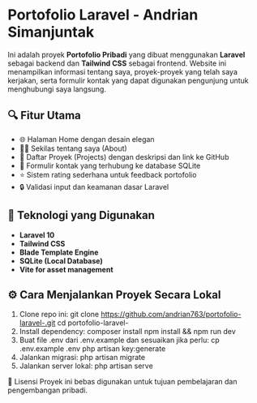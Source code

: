 # Portofolio Laravel - Andrian Simanjuntak

Ini adalah proyek **Portofolio Pribadi** yang dibuat menggunakan **Laravel** sebagai backend dan **Tailwind CSS** sebagai frontend. Website ini menampilkan informasi tentang saya, proyek-proyek yang telah saya kerjakan, serta formulir kontak yang dapat digunakan pengunjung untuk menghubungi saya langsung.

## 🔍 Fitur Utama

- 🌐 Halaman Home dengan desain elegan
- 👨‍🎓 Sekilas tentang saya (About)
- 🧠 Daftar Proyek (Projects) dengan deskripsi dan link ke GitHub
- 📩 Formulir kontak yang terhubung ke database SQLite
- ⭐ Sistem rating sederhana untuk feedback portofolio
- 🔒 Validasi input dan keamanan dasar Laravel


## 🚀 Teknologi yang Digunakan

- **Laravel 10**
- **Tailwind CSS**
- **Blade Template Engine**
- **SQLite (Local Database)**
- **Vite for asset management**

## ⚙️ Cara Menjalankan Proyek Secara Lokal

1. Clone repo ini:
   git clone https://github.com/andrian763/portofolio-laravel-.git
   cd portofolio-laravel-
2. Install dependency:
composer install
npm install && npm run dev
3. Buat file .env dari .env.example dan sesuaikan jika perlu:
cp .env.example .env
php artisan key:generate
4. Jalankan migrasi:
php artisan migrate
5. Jalankan server lokal:
php artisan serve


📄 Lisensi
Proyek ini bebas digunakan untuk tujuan pembelajaran dan pengembangan pribadi.


